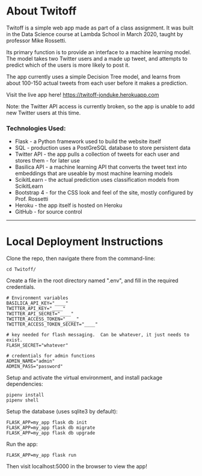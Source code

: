 # About Twitoff

Twitoff is a simple web app made as part of a class assignment. It was built in the Data Science course at Lambda School in March 2020, taught by professor Mike Rossetti.

Its primary function is to provide an interface to a machine learning model. The model takes two Twitter users and a made up tweet, and attempts to predict which of the users is more likely to post it.

The app currently uses a simple Decision Tree model, and learns from about 100-150 actual tweets from each user before it makes a prediction.

Visit the live app here! https://twitoff-jonduke.herokuapp.com

Note: the Twitter API access is currently broken, so the app is unable to add new Twitter users at this time.

### Technologies Used:

- Flask - a Python framework used to build the website itself
- SQL - production uses a PostGreSQL database to store persistent data
- Twitter API - the app pulls a collection of tweets for each user and stores them - for later use
- Basilica API - a machine learning API that converts the tweet text into embeddings that are useable by most machine learning models
- ScikitLearn - the actual prediction uses classification models from ScikitLearn
- Bootstrap 4 - for the CSS look and feel of the site, mostly configured by Prof. Rossetti
- Heroku - the app itself is hosted on Heroku
- GitHub - for source control

---

# Local Deployment Instructions

Clone the repo, then navigate there from the command-line:
```
cd Twitoff/
```

Create a file in the root directory named ".env", and fill in the required credentials.
```
# Environment variables
BASILICA_API_KEY="____"
TWITTER_API_KEY="____"
TWITTER_API_SECRET="____"
TWITTER_ACCESS_TOKEN="____"
TWITTER_ACCESS_TOKEN_SECRET="____"

# key needed for flash messaging.  Can be whatever, it just needs to exist.
FLASH_SECRET="whatever"

# credentials for admin functions
ADMIN_NAME="admin"
ADMIN_PASS="password"
```

Setup and activate the virtual environment, and install package dependencies:
```
pipenv install
pipenv shell
```

Setup the database (uses sqlite3 by default):
```
FLASK_APP=my_app flask db init
FLASK_APP=my_app flask db migrate
FLASK_APP=my_app flask db upgrade
```

Run the app:
```
FLASK_APP=my_app flask run
```

Then visit localhost:5000 in the browser to view the app!
